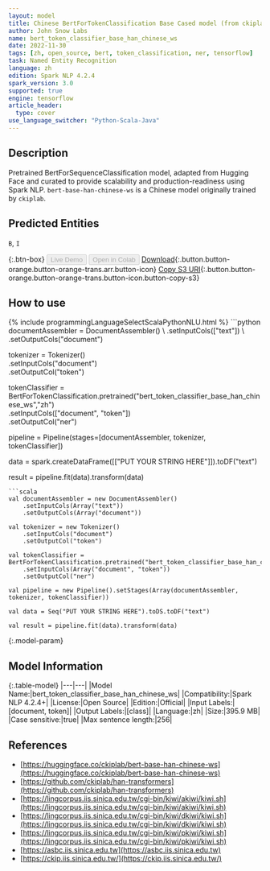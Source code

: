 ```yaml
---
layout: model
title: Chinese BertForTokenClassification Base Cased model (from ckiplab)
author: John Snow Labs
name: bert_token_classifier_base_han_chinese_ws
date: 2022-11-30
tags: [zh, open_source, bert, token_classification, ner, tensorflow]
task: Named Entity Recognition
language: zh
edition: Spark NLP 4.2.4
spark_version: 3.0
supported: true
engine: tensorflow
article_header:
  type: cover
use_language_switcher: "Python-Scala-Java"
---
```


## Description

Pretrained BertForSequenceClassification model, adapted from Hugging Face and curated to provide scalability and production-readiness using Spark NLP. `bert-base-han-chinese-ws` is a Chinese model originally trained by `ckiplab`.

## Predicted Entities

`B`, `I`

{:.btn-box}
<button class="button button-orange" disabled>Live Demo</button>
<button class="button button-orange" disabled>Open in Colab</button>
[Download](https://s3.amazonaws.com/auxdata.johnsnowlabs.com/public/models/bert_token_classifier_base_han_chinese_ws_zh_4.2.4_3.0_1669814901320.zip){:.button.button-orange.button-orange-trans.arr.button-icon}
[Copy S3 URI](s3://auxdata.johnsnowlabs.com/public/models/bert_token_classifier_base_han_chinese_ws_zh_4.2.4_3.0_1669814901320.zip){:.button.button-orange.button-orange-trans.button-icon.button-copy-s3}

## How to use



<div class="tabs-box" markdown="1">
{% include programmingLanguageSelectScalaPythonNLU.html %}
```python
documentAssembler = DocumentAssembler() \
    .setInputCols(["text"]) \
    .setOutputCols("document")

tokenizer = Tokenizer() \
    .setInputCols("document") \
    .setOutputCol("token")

tokenClassifier = BertForTokenClassification.pretrained("bert_token_classifier_base_han_chinese_ws","zh") \
    .setInputCols(["document", "token"]) \
    .setOutputCol("ner")

pipeline = Pipeline(stages=[documentAssembler, tokenizer, tokenClassifier])

data = spark.createDataFrame([["PUT YOUR STRING HERE"]]).toDF("text")

result = pipeline.fit(data).transform(data)
```
```scala
val documentAssembler = new DocumentAssembler() 
    .setInputCols(Array("text")) 
    .setOutputCols(Array("document"))
      
val tokenizer = new Tokenizer()
    .setInputCols("document")
    .setOutputCol("token")
 
val tokenClassifier = BertForTokenClassification.pretrained("bert_token_classifier_base_han_chinese_ws","zh") 
    .setInputCols(Array("document", "token"))
    .setOutputCol("ner")
   
val pipeline = new Pipeline().setStages(Array(documentAssembler, tokenizer, tokenClassifier))

val data = Seq("PUT YOUR STRING HERE").toDS.toDF("text")

val result = pipeline.fit(data).transform(data)
```
</div>

{:.model-param}
## Model Information

{:.table-model}
|---|---|
|Model Name:|bert_token_classifier_base_han_chinese_ws|
|Compatibility:|Spark NLP 4.2.4+|
|License:|Open Source|
|Edition:|Official|
|Input Labels:|[document, token]|
|Output Labels:|[class]|
|Language:|zh|
|Size:|395.9 MB|
|Case sensitive:|true|
|Max sentence length:|256|

## References

- [https://huggingface.co/ckiplab/bert-base-han-chinese-ws](https://huggingface.co/ckiplab/bert-base-han-chinese-ws)
- [https://github.com/ckiplab/han-transformers](https://github.com/ckiplab/han-transformers)
- [https://lingcorpus.iis.sinica.edu.tw/cgi-bin/kiwi/akiwi/kiwi.sh](https://lingcorpus.iis.sinica.edu.tw/cgi-bin/kiwi/akiwi/kiwi.sh)
- [https://lingcorpus.iis.sinica.edu.tw/cgi-bin/kiwi/dkiwi/kiwi.sh](https://lingcorpus.iis.sinica.edu.tw/cgi-bin/kiwi/dkiwi/kiwi.sh)
- [https://lingcorpus.iis.sinica.edu.tw/cgi-bin/kiwi/pkiwi/kiwi.sh](https://lingcorpus.iis.sinica.edu.tw/cgi-bin/kiwi/pkiwi/kiwi.sh)
- [https://asbc.iis.sinica.edu.tw](https://asbc.iis.sinica.edu.tw)
- [https://ckip.iis.sinica.edu.tw/](https://ckip.iis.sinica.edu.tw/)